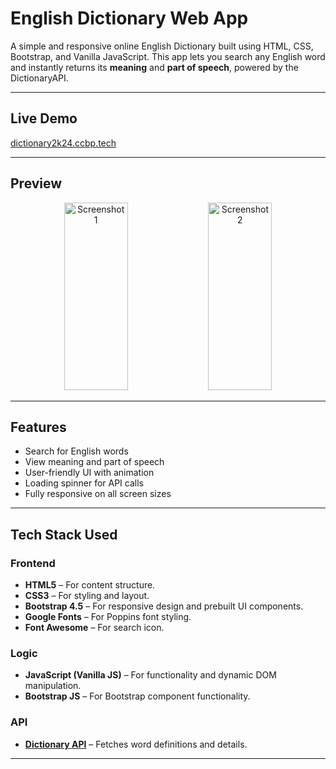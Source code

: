 # English Dictionary Web App

A simple and responsive online English Dictionary built using HTML, CSS, Bootstrap, and Vanilla JavaScript. This app lets you search any English word and instantly returns its **meaning** and **part of speech**, powered by the DictionaryAPI.

---

## Live Demo

[dictionary2k24.ccbp.tech](https://dictionary2k24.ccbp.tech)      

---

## Preview

<p align="center">
  <img src="https://github.com/user-attachments/assets/2cc2915e-ad56-4f5c-8c87-d75c04b7aa55" alt="Screenshot 1" width="45%" height="300px" />
  <img src="https://github.com/user-attachments/assets/82da8e66-dd8d-4299-82f3-716146640ff4" alt="Screenshot 2" width="45%" height="300px" />
</p>           



---

## Features

- Search for English words
- View meaning and part of speech
- User-friendly UI with animation
- Loading spinner for API calls
- Fully responsive on all screen sizes

---

## Tech Stack Used

### Frontend

- **HTML5** – For content structure.
- **CSS3** – For styling and layout.
- **Bootstrap 4.5** – For responsive design and prebuilt UI components.
- **Google Fonts** – For Poppins font styling.
- **Font Awesome** – For search icon.

### Logic

- **JavaScript (Vanilla JS)** – For functionality and dynamic DOM manipulation.
- **Bootstrap JS** – For Bootstrap component functionality.

### API

- **[Dictionary API](https://dictionaryapi.dev/)** – Fetches word definitions and details.

---



